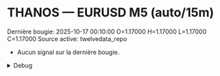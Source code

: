 # THANOS — EURUSD M5 (auto/15m)
Dernière bougie: 2025-10-17 00:10:00  O=1.17000  H=1.17000  L=1.17000  C=1.17000
Source active: twelvedata_repo

- Aucun signal sur la dernière bougie.

<details><summary>Debug</summary>

- TD_API_KEY manquant.

</details>